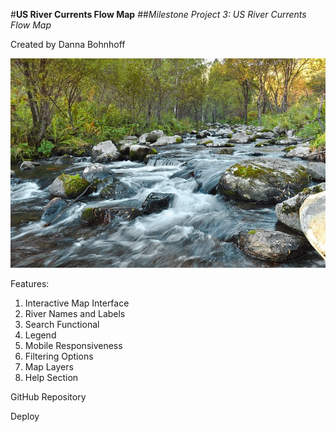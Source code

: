 #**US River Currents Flow Map**
##_Milestone Project 3:  US River Currents Flow Map_

Created by Danna Bohnhoff

![river flowing over rocks](image.png)

Features:
1.	Interactive Map Interface
2. River Names and Labels
3. Search Functional
4. Legend
5. Mobile Responsiveness
6. Filtering Options
7. Map Layers
8. Help Section

GitHub Repository

Deploy
